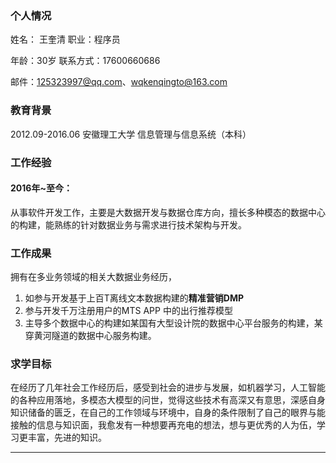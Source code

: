 ### 个人情况																								

姓名： 王奎清		 职业：程序员

年龄：30岁			联系方式：17600660686

邮件：125323997@qq.com、wqkenqingto@163.com

### 教育背景

2012.09-2016.06         安徽理工大学          信息管理与信息系统（本科）

### **工作经验**

#### 2016年~至今：

 从事软件开发工作，主要是大数据开发与数据仓库方向，擅长多种模态的数据中心的构建，能熟练的针对数据业务与需求进行技术架构与开发。

### 工作成果

拥有在多业务领域的相关大数据业务经历，

1. 如参与开发基于上百T离线文本数据构建的**精准营销DMP**
2.  参与开发千万注册用户的MTS APP 中的出行推荐模型
3. 主导多个数据中心的构建如某国有大型设计院的数据中心平台服务的构建，某穿黄河隧道的数据中心服务构建。

### 求学目标

在经历了几年社会工作经历后，感受到社会的进步与发展，如机器学习，人工智能的各种应用落地，多模态大模型的问世，觉得这些技术有高深又有意思，深感自身知识储备的匮乏，在自己的工作领域与环境中，自身的条件限制了自己的眼界与能接触的信息与知识面，我愈发有一种想要再充电的想法，想与更优秀的人为伍，学习更丰富，先进的知识。

---

